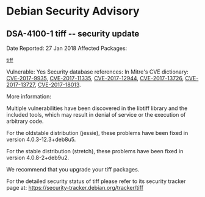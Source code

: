 
Debian Security Advisory
========================


DSA-4100-1 tiff -- security update
----------------------------------



Date Reported:
27 Jan 2018
Affected Packages:

[tiff](https://packages.debian.org/src:tiff)

Vulnerable:
Yes
Security database references:
In Mitre's CVE dictionary: [CVE-2017-9935](https://security-tracker.debian.org/tracker/CVE-2017-9935), [CVE-2017-11335](https://security-tracker.debian.org/tracker/CVE-2017-11335), [CVE-2017-12944](https://security-tracker.debian.org/tracker/CVE-2017-12944), [CVE-2017-13726](https://security-tracker.debian.org/tracker/CVE-2017-13726), [CVE-2017-13727](https://security-tracker.debian.org/tracker/CVE-2017-13727), [CVE-2017-18013](https://security-tracker.debian.org/tracker/CVE-2017-18013).  

More information:

Multiple vulnerabilities have been discovered in the libtiff library and
the included tools, which may result in denial of service or the
execution of arbitrary code.


For the oldstable distribution (jessie), these problems have been fixed
in version 4.0.3-12.3+deb8u5.


For the stable distribution (stretch), these problems have been fixed in
version 4.0.8-2+deb9u2.


We recommend that you upgrade your tiff packages.


For the detailed security status of tiff please refer to
its security tracker page at:
<https://security-tracker.debian.org/tracker/tiff>





